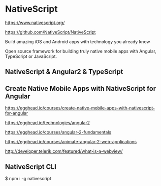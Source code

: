# NativeScript  


https://www.nativescript.org/

https://github.com/NativeScript/NativeScript



Build amazing iOS and Android apps
with technology you already know


Open source framework for building truly native mobile apps
with Angular, TypeScript or JavaScript.




## NativeScript & Angular2 & TypeScript




## Create Native Mobile Apps with NativeScript for Angular



https://egghead.io/courses/create-native-mobile-apps-with-nativescript-for-angular






https://egghead.io/technologies/angular2

https://egghead.io/courses/angular-2-fundamentals



https://egghead.io/courses/animate-angular-2-web-applications







http://developer.telerik.com/featured/what-is-a-webview/




## NativeScript CLI

$ npm i -g nativescript





